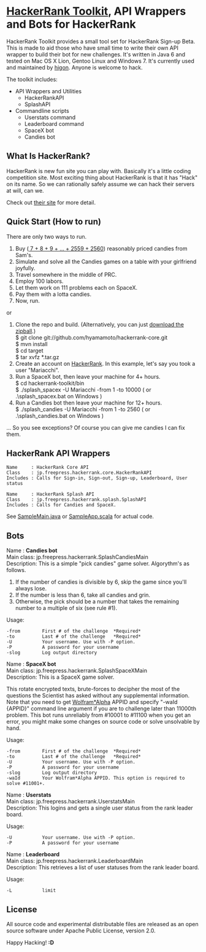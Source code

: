 [HackerRank Toolkit](http://hyamamoto.github.com/hackerrank-toolkit), API Wrappers and Bots for HackerRank
==================

HackerRank Toolkit provides a small tool set for HackerRank Sign-up Beta. This is made to aid those who have small time to write their own API wrapper to build their bot for new challenges. It's written in Java 6 and tested on Mac OS X Lion, Gentoo Linux and Windows 7. It's currently used and maintained by [higon](https://github.com/hyamamoto/hackerrank-core). Anyone is welcome to hack.

The toolkit includes:

* API Wrappers and Utilities
    * HackerRankAPI
    * SplashAPI
* Commandline scripts
    * Userstats command
    * Leaderboard command
    * SpaceX bot
    * Candies bot


What Is HackerRank?
-------------------

HackerRank is new fun site you can play with. Basically it's a little coding competition site. Most exciting thing about HackerRank is that it has "Hack" on its name. So we can rationally safely assume we can hack their servers at will, can we.

Check out [their site](https://www.hackerrank.com/) for more detail.


Quick Start (How to run)
------------------------

There are only two ways to run.

1. Buy ([ 7 + 8 + 9 + ... + 2559 + 2560](https://google.com/search?q=\(1%2F2\)*\(2560*\(2560%2B1\)-6*\(6%2B1\)\))) reasonably priced candies from Sam's.
2. Simulate and solve all the Candies games on a table with your girlfriend joyfully.
3. Travel somewhere in the middle of PRC.
4. Employ 100 labors.
5. Let them work on 111 problems each on SpaceX.
6. Pay them with a lotta candies.
7. Now, run.

or

1. Clone the repo and build.
(Alternatively, you can just [download the zipball](https://github.com/hyamamoto/hackerrank-core/downloads).)  
    $ git clone git://github.com/hyamamoto/hackerrank-core.git  
    $ mvn install  
    $ cd target  
    $ tar xvfz *.tar.gz  
2. Create an account on [HackerRank](https://www.hackerrank.com/). In this example, let's say you took a user "Mariacchi".
3. Run a SpaceX bot, then leave your machine for 4+ hours.  
    $ cd hackerrank-toolkit/bin  	
    $ ./splash\_spacex -U Mariacchi -from 1 -to 10000 ( or .\\splash\_spacex.bat on Windows )  
4. Run a Candies bot then leave your machine for 12+ hours.  
    $ ./splash\_candies -U Mariacchi -from 1 -to 2560 ( or .\\splash\_candies.bat on Windows )

... So you see exceptions? Of course you can give me candies I can fix them. 


HackerRank API Wrappers
-----------------------

    Name     : HackerRank Core API  
    Class    : jp.freepress.hackerrank.core.HackerRankAPI  
    Includes : Calls for Sign-in, Sign-out, Sign-up, Leaderboard, User status  

    Name     : HackerRank Splash API  
    Class    : jp.freepress.hackerrank.splash.SplashAPI  
    Includes : Calls for Candies and SpaceX.  

See [SampleMain.java](https://github.com/hyamamoto/hackerrank-core/blob/master/src/main/java/jp/freepress/hackerrank/SampleMain.java) or [SampleApp.scala](https://github.com/hyamamoto/hackerrank-core/blob/master/misc/scala-experiment/SampleApp.scala) for actual code.


Bots
----

Name      : **Candies bot**  
Main class: jp.freepress.hackerrank.SplashCandiesMain  
Description: This is a simple "pick candies" game solver. Algorythm's as follows.

 1. If the number of candies is divisible by 6, skip the game since you'll always lose.
 2. If the number is less than 6, take all candies and grin.
 3. Otherwise, the pick should be a number that takes the remaining number to a multiple of six (see rule #1). 

Usage:  

    -from        First # of the challenge  *Required*  
    -to          Last # of the challenge   *Required*  
    -U           Your username. Use with -P option.  
    -P           A password for your username  
    -slog        Log output directory 

Name      : **SpaceX bot**  
Main class: jp.freepress.hackerrank.SplashSpaceXMain  
Description: This is a SpaceX game solver.

This rotate encrypted texts, brute-forces to decipher the most of the questions the Scientist has asked without any supplemental information. Note that you need to get [Wolfram*Alpha](http://products.wolframalpha.com/api/) APPID and specify "-waId {APPID}" command line argument if you are to challenge later than 11000th problem. This bot runs unreliably from #10001 to #11100 when you get an error, you might make some changes on source code or solve unsolvable by hand. 

Usage:

    -from        First # of the challenge  *Required*  
    -to          Last # of the challenge   *Required*  
    -U           Your username. Use with -P option.  
    -P           A password for your username  
    -slog        Log output directory  
    -waId        Your Wolfram*Alpha APPID. This option is required to solve #11001+.  


Name      : **Userstats**  
Main class: jp.freepress.hackerrank.UserstatsMain  
Description: This logins and gets a single user status from the rank leader board.

Usage:

    -U           Your username. Use with -P option.  
    -P           A password for your username  


Name      : **Leaderboard**  
Main class: jp.freepress.hackerrank.LeaderboardMain  
Description: This retrieves a list of user statuses from the rank leader board.

Usage:

    -L           limit


License
-------

All source code and experimental distributable files are released as an open source software under Apache Public License, version 2.0.


Happy Hacking! **:D**
